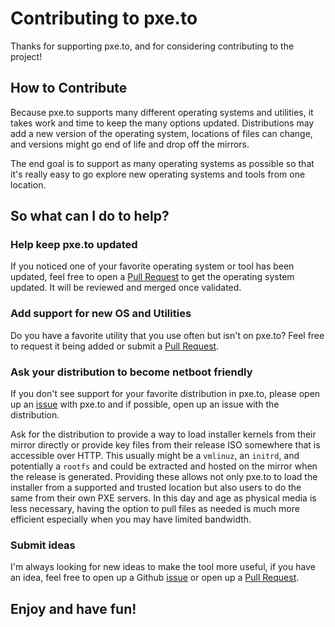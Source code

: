 # Contributing to pxe.to

Thanks for supporting pxe.to, and for considering contributing to the
project!

## How to Contribute

Because pxe.to supports many different operating systems and utilities, it
takes work and time to keep the many options updated.  Distributions may add a
new version of the operating system, locations of files can change, and versions
might go end of life and drop off the mirrors.

The end goal is to support as many operating systems as possible so that it's
really easy to go explore new operating systems and tools from one location.

## So what can I do to help?

### Help keep pxe.to updated

If you noticed one of your favorite operating system or tool has been updated,
feel free to open a [Pull Request] to get the operating system updated.  It 
will be reviewed and merged once validated.

### Add support for new OS and Utilities

Do you have a favorite utility that you use often but isn't on pxe.to?
Feel free to request it being added or submit a [Pull Request].

### Ask your distribution to become netboot friendly

If you don't see support for your favorite distribution in pxe.to, please
open up an [issue] with pxe.to and if possible, open up an issue with the
distribution.

Ask for the distribution to provide a way to load installer kernels from
their mirror directly or provide key files from their release ISO somewhere that
is accessible over HTTP.  This usually might be a `vmlinuz`, an `initrd`, and
potentially a `rootfs` and could be extracted and hosted on the mirror when the
release is generated.  Providing these allows not only pxe.to to load the
installer from a supported and trusted location but also users to do the same
from their own PXE servers.  In this day and age as physical media is less
necessary, having the option to pull files as needed is much more efficient
especially when you may have limited bandwidth.

### Submit ideas

I'm always looking for new ideas to make the tool more useful, if you have an
idea, feel free to open up a Github [issue] or open up a [Pull Request].

## Enjoy and have fun!

[issue]: https://github.com/pxe2/pxe.to/issues/new
[Pull Request]: https://github.com/pxe2/pxe.to/pulls
